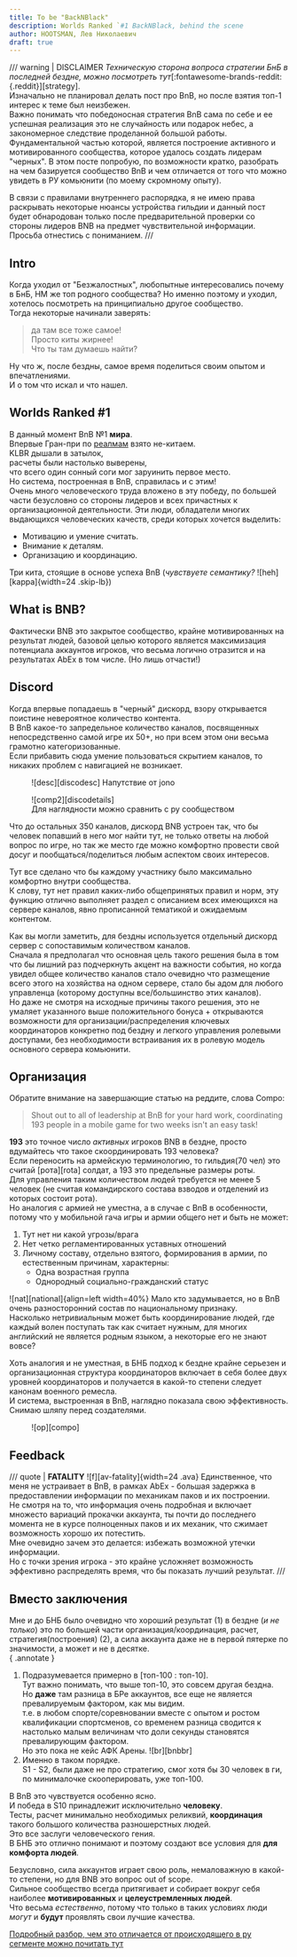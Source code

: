 ```yaml
---
title: To be "BackNBlack"
description: Worlds Ranked `#1 BackNBlack, behind the scene
author: HOOTSMAN, Лев Николаевич
draft: true
---
```


/// warning | DISCLAIMER
_Техническую сторона вопроса стратегии БнБ в последней бездне, можно посмотреть
тут_[:fontawesome-brands-reddit:{.reddit}][strategy].  
Изначально не планировал делать пост про BnB, но после взятия топ-1 интерес к теме был неизбежен.  
Важно понимать что победоносная стратегия ВnB сама по себе и ее успешная реализация это не случайность или подарок
небес, а закономерное следствие проделанной большой работы. Фундаментальной частью которой, является построение
активного и мотивированного сообщества, которое удалось создать лидерам "черных".
В этом посте попробую, по возможности кратко, разобрать на чем базируется сообщество BnB и чем отличается
от того что можно увидеть в РУ комьюнити (по моему скромному опыту).

В связи с правилами внутреннего распорядка, я не имею права раскрывать некоторые нюансы устройства гильдии и данный пост
будет обнародован только после предварительной проверки со стороны лидеров BNB на предмет чувствительной информации.  
Просьба отнестись с пониманием.
///

## Intro

Когда уходил от "Безжалостных", любопытные интересовались почему в БнБ, НМ же топ родного сообщества?
Но именно поэтому и уходил, хотелось посмотреть на принципиально другое сообщество.  
Тогда некоторые начинали заверять:
> да там все тоже самое!  
> Просто киты жирнее!  
> Что ты там думаешь найти?

Ну что ж, после бездны, самое время поделиться своим опытом и впечатлениями.  
И о том что искал и что нашел.

## Worlds Ranked #1

В данный момент BnB №1 **мира**.  
Впервые Гран-при по [реалмам](../kb/realms.md) взято не-китаем.  
KLBR дышали в затылок,  
расчеты были настолько выверены,  
что всего один сонный соги мог заруинить первое место.  
Но система, построенная в BnB, справилась и с этим!  
Очень много человеческого труда вложено в эту победу, по большей части безусловно со стороны лидеров и всех причастных к
организационной деятельности.
Эти люди, обладатели многих выдающихся человеческих качеств, среди которых хочется выделить:

- Мотивацию и умение считать.
- Внимание к деталям.
- Организацию и координацию.

Три кита, стоящие в основе успеха BnB (_чувствуете семантику?_ ![heh][kappa]{width=24 .skip-lb})

## What is BNB?

Фактически BNB это закрытое сообщество, крайне мотивированных на результат людей, базовой целью которого является
максимизация потенциала аккаунтов игроков, что весьма логично отразится и на результатах AbEx в том числе. (Но лишь
отчасти!)

## Discord

Когда впервые попадаешь в "черный" дискорд, взору открывается поистине невероятное количество контента.  
В BnB какое-то запредельное количество каналов, посвященных непосредственно самой игре их 50+, но при всем этом они
весьма грамотно категоризованные.  
Если прибавить сюда умение пользоваться скрытием каналов, то никаких проблем с навигацией не возникает.  
<figure markdown>
![desc][discodesc]
<figcation>
Напутствие от jono
</figcaption>
</figure>
<figure markdown>
![comp2][discodetails]
<figcaption>
Для наглядности можно сравнить с ру сообществом
</figcaption>
</figure>
Что до остальных 350 каналов, дискорд BNB устроен так, что бы человек попавший в него мог найти тут, не только ответы на
любой вопрос по игре, но так же место где можно комфортно провести свой досуг и пообщаться/поделиться любым аспектом
своих интересов.

Тут все сделано что бы каждому участнику было максимально комфортно внутри сообщества.  
К слову, тут нет правил каких-либо общепринятых правил и норм, эту функцию отлично выполняет раздел с описанием всех
имеющихся на сервере каналов, явно прописанной тематикой и ожидаемым контентом.

Как вы могли заметить, для бездны используется отдельный дискорд сервер с сопоставимым количеством каналов.  
Сначала я предполагал что основная цель такого решения была в том что бы лишний раз подчеркнуть акцент на важности
события, но когда увидел общее количество каналов стало очевидно что размещение всего этого на хозяйства на одном
сервере, стало бы адом для любого управленца (которому доступны все/большинство этих каналов).  
Но даже не смотря на исходные причины такого решения, это не умаляет указанного выше положительного бонуса + открываются
возможности для организации/распределения ключевых координаторов конкретно под бездну и легкого управления ролевыми
доступами, без необходимости встраивания их в ролевую модель основного сервера комьюнити.

## Организация

Обратите внимание на завершающие статью на реддите, слова Compo:
> Shout out to all of leadership at BnB for your hard work, coordinating 193 people in a mobile game for two weeks isn't
> an easy task!

**193** это точное число _активных_ игроков BNB в бездне, просто вдумайтесь что такое скоординировать 193 человека?  
Если переносить на армейскую терминологию, то гильдия(70 чел) это считай [рота][rota] солдат, а 193 это предельные размеры роты.  
Для управления таким количеством людей требуется не менее 5 человек (не считая командирского состава взводов и отделений из которых состоит рота).  
Но аналогия с армией не уместна, а в случае с BnB в особенности, потому что у мобильной гача игры и армии
общего нет и быть не может:

1. Тут нет ни какой угрозы/врага
2. Нет четко регламентированных уставных отношений
3. Личному составу, отдельно взятого, формирования в армии, по естественным причинам, характерны:
    - Одна возрастная группа
    - Однородный социально-гражданский статус

![nat][national]{align=left width=40%}
Мало кто задумывается, но в BnB очень разносторонний состав по национальному признаку.  
Насколько нетривиальным может быть координирование людей, где каждый волен поступать так как считает нужным, для многих
английский не является родным языком, а некоторые его не знают вовсе?

Хоть аналогия и не уместная, в БНБ подход к бездне крайне серьезен и организационная структура координаторов включает в
себя более двух уровней координаторов и получается в какой-то степени следует канонам военного ремесла.  
И система, выстроенная в BnB, наглядно показала свою эффективность.  
Снимаю шляпу перед создателями.  
<figure markdown>
![op][compo]
</figure>

## Feedback

/// quote | **FATALITY** ![f][av-fatality]{width=24 .ava}
Единственное, что меня не устраивает в BnB, в рамках AbEx - большая задержка в предоставлении информации по механикам паков и их построении.  
Не смотря на то, что информация очень подробная и включает множесто вариаций прокачки аккаунта, ты почти до последнего момента не в курсе полноценных паков и их механик, что сжимает возможность хорошо их потестить.  
Мне очевидно зачем это делается: избежать возможной утечки информации.  
Но с точки зрения игрока - это крайне усложняет возможность эффективно распределять время, что бы показать лучший результат.
///

## Вместо заключения

Мне и до БНБ было очевидно что хороший результат (1) в бездне (_и не только_) это по большей части организация/координация, расчет, стратегия(построения) (2), а сила аккаунта даже не в первой пятерке по значимости, а может и не в десятке.  
{ .annotate }

1. Подразумевается примерно в [топ-100 : топ-10].  
Тут важно понимать, что выше топ-10, это совсем другая бездна.  
Но **даже** там разница в БРе аккаунтов, все еще не является превалируемым фактором, как мы видим.  
т.е. в любом спорте/соревновании вместе с опытом и ростом квалификации спортсменов, со временем разница сводится к настолько малым величинам что доли секунды становятся превалирующим фактором.  
Но это пока не кейс АФК Арены.
![br][bnbbr]
1. Именно в таком порядке.  
S1 - S2, были даже не про стратегию, смог хотя бы 30 человек в ги, по минималочке скооперировать, уже топ-100.

В BnB это чувствуется особенно ясно.  
И победа в S10 принадлежит исключительно **человеку**.  
Тесты, расчет минимально необходимых реликвий, **координация** такого большого количества разношерстных людей.  
Это все заслуги человеческого гения.  
В БНБ это отлично понимают и поэтому создают все условия для **для комфорта людей**.

Безусловно, сила аккаунтов играет свою роль, немаловажную в какой-то степени, но для BNB это вопрос out of scope.  
Сильное сообщество всегда притягивает и собирает вокруг себя наиболее **мотивированных** и **целеустремленных людей**.  
Что весьма _естественно_, потому что только в таких условиях люди _могут_ и **будут** проявлять свои лучшие качества.

[Подробный разбор, чем это отличается от происходящего в ру сегменте можно почитать тут](cis.md)